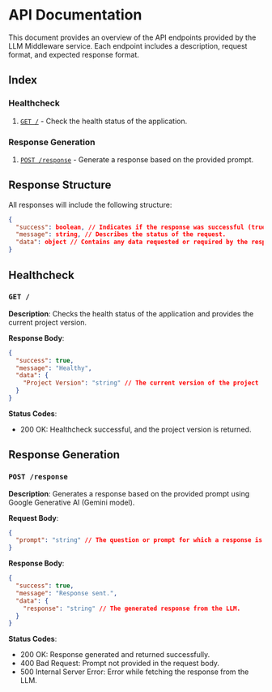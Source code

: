 
# API Documentation

This document provides an overview of the API endpoints provided by the LLM Middleware service. Each endpoint includes a description, request format, and expected response format.

## Index

### Healthcheck

1. [`GET /`](#get-) - Check the health status of the application.

### Response Generation

1. [`POST /response`](#post-response) - Generate a response based on the provided prompt.

## Response Structure

All responses will include the following structure:

```json
{
  "success": boolean, // Indicates if the response was successful (true) or a failure (false).
  "message": string, // Describes the status of the request.
  "data": object // Contains any data requested or required by the response.
}
```

## Healthcheck

### `GET /`

**Description**: Checks the health status of the application and provides the current project version.

**Response Body**:
```json
{
  "success": true,
  "message": "Healthy",
  "data": {
    "Project Version": "string" // The current version of the project
  }
}
```

**Status Codes**:
- 200 OK: Healthcheck successful, and the project version is returned.

## Response Generation

### `POST /response`

**Description**: Generates a response based on the provided prompt using Google Generative AI (Gemini model).

**Request Body**:
```json
{
  "prompt": "string" // The question or prompt for which a response is to be generated.
}
```

**Response Body**:
```json
{
  "success": true,
  "message": "Response sent.",
  "data": {
    "response": "string" // The generated response from the LLM.
  }
}
```

**Status Codes**:
- 200 OK: Response generated and returned successfully.
- 400 Bad Request: Prompt not provided in the request body.
- 500 Internal Server Error: Error while fetching the response from the LLM.

